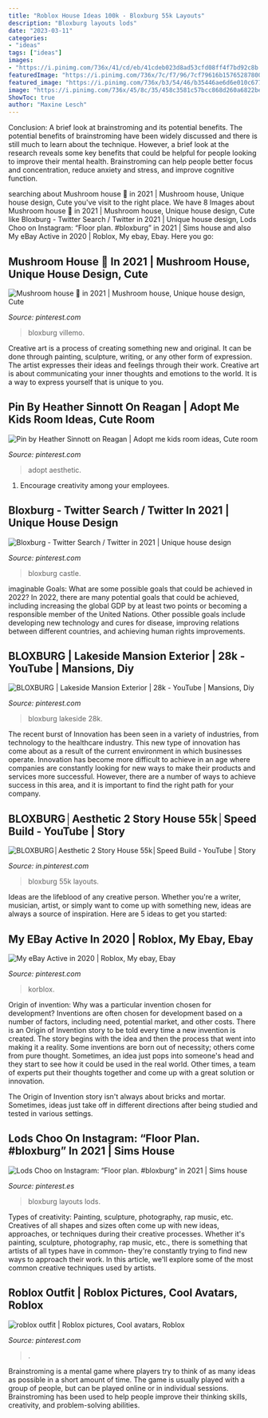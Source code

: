 ```yaml
---
title: "Roblox House Ideas 100k - Bloxburg 55k Layouts"
description: "Bloxburg layouts lods"
date: "2023-03-11"
categories:
- "ideas"
tags: ["ideas"]
images:
- "https://i.pinimg.com/736x/41/cd/eb/41cdeb023d8ad53cfd08ff4f7bd92c8b.jpg"
featuredImage: "https://i.pinimg.com/736x/7c/f7/96/7cf79616b15765287800cfd782bcb746.jpg"
featured_image: "https://i.pinimg.com/736x/b3/54/46/b35446ae6d6e010c6775810a8b5a24ea.jpg"
image: "https://i.pinimg.com/736x/45/8c/35/458c3581c57bcc868d260a6822bec2b2.jpg"
ShowToc: true
author: "Maxine Lesch"
---
```



Conclusion: A brief look at brainstroming and its potential benefits.
The potential benefits of brainstroming have been widely discussed and there is still much to learn about the technique. However, a brief look at the research reveals some key benefits that could be helpful for people looking to improve their mental health. Brainstroming can help people better focus and concentration, reduce anxiety and stress, and improve cognitive function.

	

		
searching about Mushroom house 🏡 in 2021 | Mushroom house, Unique house design, Cute you've visit to the right place. We have 8 Images about Mushroom house 🏡 in 2021 | Mushroom house, Unique house design, Cute like Bloxburg - Twitter Search / Twitter in 2021 | Unique house design, Lods Choo on Instagram: “Floor plan. #bloxburg” in 2021 | Sims house and also My eBay Active in 2020 | Roblox, My ebay, Ebay. Here you go:
		
    
## Mushroom House 🏡 In 2021 | Mushroom House, Unique House Design, Cute

<img loading=lazy src="https://i.pinimg.com/736x/41/cd/eb/41cdeb023d8ad53cfd08ff4f7bd92c8b.jpg" onerror="this.onerror=null;this.src='https://tse1.mm.bing.net/th?id=OIP.-h66xxDp9FRl2veiKeR-PQHaG7&amp;pid=15.1';" alt="Mushroom house 🏡 in 2021 | Mushroom house, Unique house design, Cute">

_Source: pinterest.com_

>bloxburg villemo. 

	

Creative art is a process of creating something new and original. It can be done through painting, sculpture, writing, or any other form of expression. The artist expresses their ideas and feelings through their work. Creative art is about communicating your inner thoughts and emotions to the world. It is a way to express yourself that is unique to you.

    
## Pin By Heather Sinnott On Reagan | Adopt Me Kids Room Ideas, Cute Room

<img loading=lazy src="https://i.pinimg.com/736x/5c/63/27/5c63278abce29b9b1fe906ce0c2f210f.jpg" onerror="this.onerror=null;this.src='https://tse4.mm.bing.net/th?id=OIP.8gvfyGCFSMNR55kEtMR6WQHaFO&amp;pid=15.1';" alt="Pin by Heather Sinnott on Reagan | Adopt me kids room ideas, Cute room">

_Source: pinterest.com_

>adopt aesthetic. 

	

1. Encourage creativity among your employees.

    
## Bloxburg - Twitter Search / Twitter In 2021 | Unique House Design

<img loading=lazy src="https://i.pinimg.com/736x/b3/54/46/b35446ae6d6e010c6775810a8b5a24ea.jpg" onerror="this.onerror=null;this.src='https://tse3.mm.bing.net/th?id=OIP.z1J35SBug_nFbw91r2jgSwHaEo&amp;pid=15.1';" alt="Bloxburg - Twitter Search / Twitter in 2021 | Unique house design">

_Source: pinterest.com_

>bloxburg castle. 

	

imaginable Goals: What are some possible goals that could be achieved in 2022?
In 2022, there are many potential goals that could be achieved, including increasing the global GDP by at least two points or becoming a responsible member of the United Nations. Other possible goals include developing new technology and cures for disease, improving relations between different countries, and achieving human rights improvements.

    
## BLOXBURG | Lakeside Mansion Exterior | 28k - YouTube | Mansions, Diy

<img loading=lazy src="https://i.pinimg.com/736x/7c/f7/96/7cf79616b15765287800cfd782bcb746.jpg" onerror="this.onerror=null;this.src='https://tse4.mm.bing.net/th?id=OIP.VJd4FW6rcUI0OFoY-hWmpAHaFj&amp;pid=15.1';" alt="BLOXBURG | Lakeside Mansion Exterior | 28k - YouTube | Mansions, Diy">

_Source: pinterest.com_

>bloxburg lakeside 28k. 

	

The recent burst of Innovation has been seen in a variety of industries, from technology to the healthcare industry. This new type of innovation has come about as a result of the current environment in which businesses operate. Innovation has become more difficult to achieve in an age where companies are constantly looking for new ways to make their products and services more successful. However, there are a number of ways to achieve success in this area, and it is important to find the right path for your company.

    
## BLOXBURG│Aesthetic 2 Story House 55k│Speed Build - YouTube | Story

<img loading=lazy src="https://i.pinimg.com/736x/75/6a/3b/756a3b83bce8b827658be315442d2c17.jpg" onerror="this.onerror=null;this.src='https://tse1.mm.bing.net/th?id=OIP.7uiUy5hmRhitdi1uXUSJqwHaFj&amp;pid=15.1';" alt="BLOXBURG│Aesthetic 2 Story House 55k│Speed Build - YouTube | Story">

_Source: in.pinterest.com_

>bloxburg 55k layouts. 

	

Ideas are the lifeblood of any creative person. Whether you're a writer, musician, artist, or simply want to come up with something new, ideas are always a source of inspiration. Here are 5 ideas to get you started: 

    
## My EBay Active In 2020 | Roblox, My Ebay, Ebay

<img loading=lazy src="https://i.pinimg.com/736x/17/a9/5b/17a95baac430309de3dabb7f62d75dd3.jpg" onerror="this.onerror=null;this.src='https://tse4.mm.bing.net/th?id=OIP.jFwSc-5dN8DgjR1sZ8lIhAHaPb&amp;pid=15.1';" alt="My eBay Active in 2020 | Roblox, My ebay, Ebay">

_Source: pinterest.com_

>korblox. 

	

Origin of invention: Why was a particular invention chosen for development?
Inventions are often chosen for development based on a number of factors, including need, potential market, and other costs. There is an Origin of Invention story to be told every time a new invention is created. The story begins with the idea and then the process that went into making it a reality. 
Some inventions are born out of necessity; others come from pure thought. Sometimes, an idea just pops into someone's head and they start to see how it could be used in the real world. Other times, a team of experts put their thoughts together and come up with a great solution or innovation. 

The Origin of Invention story isn't always about bricks and mortar. Sometimes, ideas just take off in different directions after being studied and tested in various settings.

    
## Lods Choo On Instagram: “Floor Plan. #bloxburg” In 2021 | Sims House

<img loading=lazy src="https://i.pinimg.com/736x/45/8c/35/458c3581c57bcc868d260a6822bec2b2.jpg" onerror="this.onerror=null;this.src='https://tse1.mm.bing.net/th?id=OIP.A0T_t-CTtVMPY5jO46oJhwHaHa&amp;pid=15.1';" alt="Lods Choo on Instagram: “Floor plan. #bloxburg” in 2021 | Sims house">

_Source: pinterest.es_

>bloxburg layouts lods. 

	

Types of creativity: Painting, sculpture, photography, rap music, etc.
Creatives of all shapes and sizes often come up with new ideas, approaches, or techniques during their creative processes. Whether it's painting, sculpture, photography, rap music, etc., there is something that artists of all types have in common- they're constantly trying to find new ways to approach their work. In this article, we'll explore some of the most common creative techniques used by artists.

    
## Roblox Outfit | Roblox Pictures, Cool Avatars, Roblox

<img loading=lazy src="https://i.pinimg.com/736x/61/54/39/61543950c0e646ca464ba7c80c7e1dcc.jpg" onerror="this.onerror=null;this.src='https://tse2.mm.bing.net/th?id=OIP.vnsff0sRjCd97nD2jIMoGQHaJ3&amp;pid=15.1';" alt="roblox outfit | Roblox pictures, Cool avatars, Roblox">

_Source: pinterest.com_

>. 

	

Brainstroming is a mental game where players try to think of as many ideas as possible in a short amount of time. The game is usually played with a group of people, but can be played online or in individual sessions. Brainstroming has been used to help people improve their thinking skills, creativity, and problem-solving abilities.

